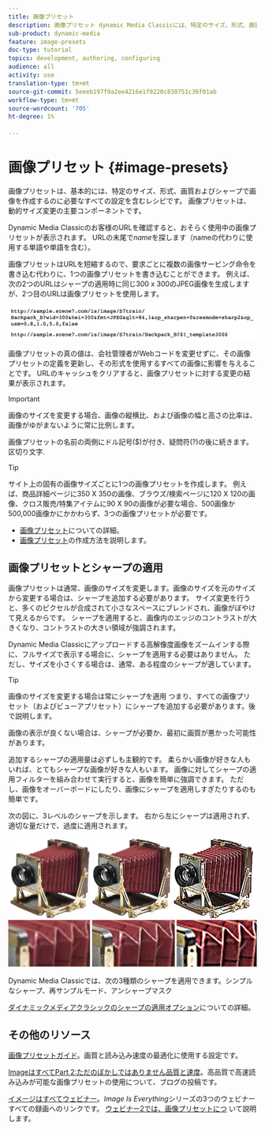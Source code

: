 ```yaml
---
title: 画像プリセット
description: 画像プリセット dynamic Media Classicには、特定のサイズ、形式、画質およびシャープで画像を作成するのに必要なすべての設定が含まれています。 画像プリセットは、動的サイズ変更の主要コンポーネントです。 ダイナミックメディアクラシックでURLを表示すると、画像プリセットが使用中かどうかを簡単に確認できます。 画像プリセットの概要、その用途、画像プリセットの作成方法について説明します。
sub-product: dynamic-media
feature: image-presets
doc-type: tutorial
topics: development, authoring, configuring
audience: all
activity: use
translation-type: tm+mt
source-git-commit: 5eeeb197f9a2ee4216e1f9220c830751c36f01ab
workflow-type: tm+mt
source-wordcount: '705'
ht-degree: 1%

---
```



# 画像プリセット {#image-presets}

画像プリセットは、基本的には、特定のサイズ、形式、画質およびシャープで画像を作成するのに必要なすべての設定を含むレシピです。 画像プリセットは、動的サイズ変更の主要コンポーネントです。

Dynamic Media Classicのお客様のURLを確認すると、おそらく使用中の画像プリセットが表示されます。 URLの末尾で$name$を探します（nameの代わりに使用する単語や単語を含む）。

画像プリセットはURLを短縮するので、要求ごとに複数の画像サービング命令を書き込む代わりに、1つの画像プリセットを書き込むことができます。 例えば、次の2つのURLはシャープの適用時に同じ300 x 300のJPEG画像を生成しますが、2つ目のURLは画像プリセットを使用します。

![画像](assets/image-presets/image-preset-2.png)

画像プリセットの真の値は、会社管理者がWebコードを変更せずに、その画像プリセットの定義を更新し、その形式を使用するすべての画像に影響を与えることです。 URLのキャッシュをクリアすると、画像プリセットに対する変更の結果が表示されます。

>[!IMPORTANT]
>
>画像のサイズを変更する場合、画像の縦横比、および画像の幅と高さの比率は、画像がゆがまないように常に比例します。

画像プリセットの名前の両側にドル記号($)が付き、疑問符(?)の後に続きます。 区切り文字.

>[!TIP]
>
>サイト上の固有の画像サイズごとに1つの画像プリセットを作成します。 例えば、商品詳細ページに350 X 350の画像、ブラウズ/検索ページに120 X 120の画像、クロス販売/特集アイテムに90 X 90の画像が必要な場合、500画像か500,000画像かにかかわらず、3つの画像プリセットが必要です。

- [画像プリセット](https://docs.adobe.com/content/help/en/dynamic-media-classic/using/image-sizing/setting-image-presets.html)についての詳細。
- [画像プリセット](https://docs.adobe.com/content/help/en/dynamic-media-classic/using/image-sizing/setting-image-presets.html#creating-an-image-preset)の作成方法を説明します。

## 画像プリセットとシャープの適用

画像プリセットは通常、画像のサイズを変更します。画像のサイズを元のサイズから変更する場合は、シャープを追加する必要があります。 サイズ変更を行うと、多くのピクセルが合成されて小さなスペースにブレンドされ、画像がぼやけて見えるからです。 シャープを適用すると、画像内のエッジのコントラストが大きくなり、コントラストの大きい領域が強調されます。

Dynamic Media Classicにアップロードする高解像度画像をズームインする際に、フルサイズで表示する場合に、シャープを適用する必要はありません。 ただし、サイズを小さくする場合は、通常、ある程度のシャープが適しています。

>[!TIP]
>
>画像のサイズを変更する場合は常にシャープを適用 つまり、すべての画像プリセット（およびビューアプリセット）にシャープを追加する必要があります。後で説明します。
>
>画像の表示が良くない場合は、シャープが必要か、最初に画質が悪かった可能性があります。

追加するシャープの適用量は必ずしも主観的です。 柔らかい画像が好きな人もいれば、とてもシャープな画像が好きな人もいます。 画像に対してシャープの適用フィルターを組み合わせて実行すると、画像を簡単に強調できます。 ただし、画像をオーバーボードにしたり、画像にシャープを適用しすぎたりするのも簡単です。

次の図に、3レベルのシャープを示します。 右から左にシャープは適用されず、適切な量だけで、過度に適用されます。

![画像](assets/image-presets/image-presets-1.jpg)

Dynamic Media Classicでは、次の3種類のシャープを適用できます。シンプルなシャープ、再サンプルモード、アンシャープマスク

[ダイナミックメディアクラシックのシャープの適用オプション](https://docs.adobe.com/content/help/en/dynamic-media-classic/using/master-files/sharpening-image.html#sharpening_an_image)についての詳細。

## その他のリソース

[画像プリセットガイド](https://www.adobe.com/content/dam/www/us/en/experience-manager/pdfs/dynamic-media-image-preset-guide.pdf)。画質と読み込み速度の最適化に使用する設定です。

[ImageはすべてPart 2:ただのぼかしではありません品質と速度](https://theblog.adobe.com/image-is-everything-part-2-its-never-just-a-blur-quality-versus-speed/)。高品質で高速読み込みが可能な画像プリセットの使用について、ブログの投稿です。

[イメージはすべてウェビナー](https://dynamicmediaseries2019.enterprise.adobeevents.com/)。_Image Is Everything_&#x200B;シリーズの3つのウェビナーすべての録画へのリンクです。 [ウェビナー2では、画像プリセットにつ](https://seminars.adobeconnect.com/p6lqaotpjnd3) いて説明します。
